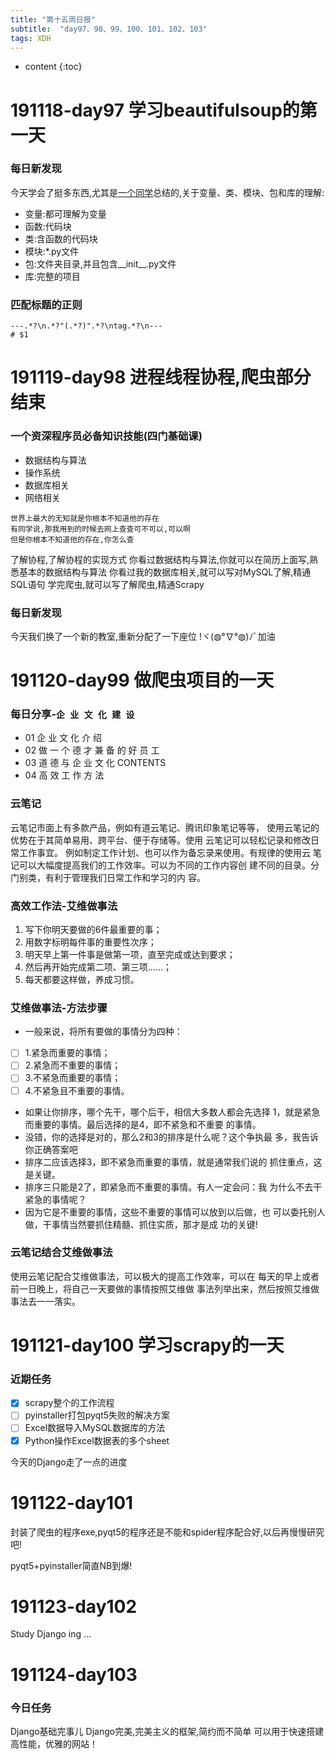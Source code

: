 ```yaml
---  
title: "第十五周日报"   
subtitle:  "day97、98、99、100、101、102、103"   
tags: XDH    
---  
```





* content
{:toc}





# 191118-day97 学习beautifulsoup的第一天

### 每日新发现
今天学会了挺多东西,尤其是[一个同学](https://caoyang7.github.io/)总结的,关于变量、类、模块、包和库的理解:
- 变量:都可理解为变量
- 函数:代码块
- 类:含函数的代码块
- 模块:*.py文件
- 包:文件夹目录,并且包含__init__.py文件
- 库:完整的项目

### 匹配标题的正则
`---.*?\n.*?"(.*?)".*?\ntag.*?\n---`  
`# $1`


# 191119-day98 进程线程协程,爬虫部分结束

### 一个资深程序员必备知识技能(四门基础课)
- 数据结构与算法
- 操作系统
- 数据库相关
- 网络相关

```
世界上最大的无知就是你根本不知道他的存在
有同学说,那我用到的时候去网上查查可不可以,可以啊
但是你根本不知道他的存在,你怎么查
```
了解协程,了解协程的实现方式
你看过数据结构与算法,你就可以在简历上面写,熟悉基本的数据结构与算法
你看过我的数据库相关,就可以写对MySQL了解,精通SQL语句
学完爬虫,就可以写了解爬虫,精通Scrapy

### 每日新发现
今天我们换了一个新的教室,重新分配了一下座位 !ヾ(◍°∇°◍)ﾉﾞ加油

# 191120-day99 做爬虫项目的一天
### 每日分享-`企 业 文 化 建 设`
- 01 企 业 文 化 介 绍
- 02 做 一 个 德 才 兼 备 的 好 员 工
- 03 道 德 与 企 业 文 化
CONTENTS
- 04 高 效 工 作 方 法

### 云笔记
云笔记市面上有多款产品，例如有道云笔记、腾讯印象笔记等等，
使用云笔记的优势在于其简单易用、跨平台、便于存储等。使用
云笔记可以轻松记录和修改日常工作事宜。
例如制定工作计划、也可以作为备忘录来使用。有规律的使用云
笔记可以大幅度提高我们的工作效率。可以为不同的工作内容创
建不同的目录。分门别类，有利于管理我们日常工作和学习的内
容。

### 高效工作法-艾维做事法
1. 写下你明天要做的6件最重要的事；
2. 用数字标明每件事的重要性次序；
3. 明天早上第一件事是做第一项，直至完成或达到要求；
4. 然后再开始完成第二项、第三项……；
5. 每天都要这样做，养成习惯。

### 艾维做事法-方法步骤
- 一般来说，将所有要做的事情分为四种：
- [ ] 1.紧急而重要的事情；
- [ ] 2.紧急而不重要的事情；
- [ ] 3.不紧急而重要的事情；
- [ ] 4.不紧急且不重要的事情。
- 如果让你排序，哪个先干，哪个后干，相信大多数人都会先选择
1，就是紧急而重要的事情。最后选择的是4，即不紧急和不重要
的事情。
- 没错，你的选择是对的，那么2和3的排序是什么呢？这个争执最
多，我告诉你正确答案吧
- 排序二应该选择3，即不紧急而重要的事情，就是通常我们说的
抓住重点，这是关键。
- 排序三只能是2了，即紧急而不重要的事情。有人一定会问：我
为什么不去干紧急的事情呢？
- 因为它是不重要的事情，这些不重要的事情可以放到以后做，也
可以委托别人做，干事情当然要抓住精髓、抓住实质，那才是成
功的关键!



### 云笔记结合艾维做事法
使用云笔记配合艾维做事法，可以极大的提高工作效率，可以在
每天的早上或者前一日晚上，将自己一天要做的事情按照艾维做
事法列举出来，然后按照艾维做事法去一一落实。


# 191121-day100 学习scrapy的一天
### 近期任务
- [x] scrapy整个的工作流程
- [ ] pyinstaller打包pyqt5失败的解决方案
- [ ] Excel数据导入MySQL数据库的方法
- [x] Python操作Excel数据表的多个sheet

今天的Django走了一点的进度 
# 191122-day101
封装了爬虫的程序exe,pyqt5的程序还是不能和spider程序配合好,以后再慢慢研究吧!

pyqt5+pyinstaller简直NB到爆!

# 191123-day102
Study Django ing ...
# 191124-day103
### 今日任务
Django基础完事儿
Django完美,完美主义的框架,简约而不简单
可以用于快速搭建高性能，优雅的网站！